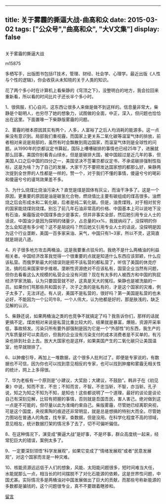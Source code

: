 
---
title:   关于雾霾的撕逼大战-曲高和众
date: 2015-03-02
tags: ["公众号","曲高和众", "大V文集"]
display: false
---


## 



关于雾霾的撕逼大战




m15875




多栖写手，出版图书包括IT技术，管理、财经、社会学、心理学。最近出版《人性与个性的逻辑》，你会收获从未知晓的关于人类的知识。


花了两个多小时在计算机上看柴静的《穹顶之下》，没整明白的地方，我会拉回来重新看，所以看的时间比片子还长半个多小时。



1、很佩服，扪心自问，这东西让很多人来做是做不到这样的。信息量非常大，柴静是个聪明人，也穷尽了她的想象力，试图做的全面，中正，深入，但问题也恰恰出在这里。下面置喙一下柴静版雾霾的问题。

2、雾霾的根本原因其实有两个，人多，人富裕了之后人均消耗的能源多。这一点柴没有意识到。局部我们重视霾，而国家上更关系二氧化碳等温室气体的排放，前者相对来说是局部的，虽然有时会飘散到周边国家，而温室气体则是全球性的问题。从1990年的京都议定书算起，国际上嘈嘈碳排的事情也已经25年了，进展就那么回事。美国你别看青山绿水，但是是碳排大国，被中国超过是近几年的事，但美国人口之后中国的四分之一，美国坚决不签署京都议定书，不承诺碳排强制性指标，这是为啥？为了自己的发展，大家千万不要把发达国家想的都那么好，柴静两次提到全世界的人性都是一样的，赞一个，对于我们不懂的事情，傻逼兮兮的喝彩和傻逼兮兮的谩骂效果差不多。

3、为什么烧煤比烧油污染大？直觉是煤是固体有灰尘，而油干净多了。这是一个原因，更重要的原因是油是碳氢化合物，燃烧值比主要有碳组成的煤高很多。油燃烧之后会形成水和二氧化碳，后者是纯二氧化碳。但是，油贵煤贱，对于相对贫穷的国家能烧煤则烧煤。别忘了前几年石油非常高的价格、中国基本上可以说地下没有石油，柴霾版说中国煤多由少是事实，但并非事实全部，然后她引用专业人士的话说，中国油少是因为探明的储量少，占总量的xx%，我就纳闷了，没探明的你怎么会知道有多少呢？这不是胡说吗？然后她又引用专业人士的话说，没探明是因为这个行业垄断，美国一百多家采油、采气，中国只有1~3家，所以不灵，这简直就是胡说八道。

4、片子很多地方攻击两桶油，这是我要重点驳斥的。我绝不是什么两桶油的利益相关者。中国经济改革我觉得一个很重要的点就是知道什么东西应该郭颖，什么应该私营。而俄罗斯最大的错误则是把不该私营的都私营了，听信了美国的休克疗法，搞的后来国家举步维艰。垄断性资源绝对不应该私有，国营企业当然有问题，但你去看看这么大规模的私营企业没有问题？现在有太多的人被西方和中国的狗屁经济学家洗脑，认为只要国营就不好，这真是天大的冤枉。柴静也是被洗脑的一员。如果你们骂那些共和国长子，次子之类的是私有的，才是这个国家的灾难，例子太多了，无法详述。有人说，美国不是私营的，很好吗？第一美国是私营的也未必好，不能因为一个公司牛B，一个人伟大，认为他都是好的，那是肤浅的，缺乏见解的认识。

5、柴静还说，如果两桶油之类的也竞争不就搞定了吗？我告诉你们，那样的话就更搞不定。煤炭相对来说是私营比重比较大的，结果就是暴富，爆赔，资源开采率低，事故频发。污染只所有要外部强制是因为它是一个“外部性”的东西，我生产的汽车质量好可以卖高价，但我的企业没有污染支付的成本消费者是不买单的，有污染也排到社会上去。放大大国家也是这样，如果美国产生的二氧化碳只让美国温室，他早就限排了。

6、以肿瘤引导，再加上一堆数据，这个很多人批判过了。即便是专家说的，有数据也不可信，因为你也可以找到意见相反的专家，也可以找到肿瘤和雾霾无相关性的统计，网上上多得很。

7、华为老板有一个原则是“小建议，大奖励；大建议，不鼓励”。韩非子在《初见秦》中说，知而不言，不忠；不知而言，不智。不忠当斩，不智，亦当斩。孔子说，知之为知之不知为不知，是知也！这些都说明了一个道理，最好的谈论是谈论自己有深刻见解，比较有把握的事情，否则就是吾国吾民，害人害己。绝对做到这一点是不可能的，但尽量以此为准绳约束自己。柴版雾霾，尽管她已经离职央视，可是这个国度，央视熏陶的痕迹还非常明显，就是总是想搞的特别大而全。尽管她力图站在普通人的角度，找专家，查数据，但是没用。在科学化程度不高的领域，意见相左，统计数据打架的情况多了去了，切不可偏听偏信。

8、在这种情况下，演变成“撕逼大战”是好事，不是坏事，群众高度统一起来，经常犯巨大的错误，案例太多了。

9、一定要深刻领悟“科学发展观”，如果它变成了“情绪发展观”或者“民意发展观”，对这个国家而言是一种灾难。

10、核能资源远远低于人们的想象，风能、太阳能问题很多，短时间难当大任，水能就那么一点，相当长的时间摆脱不了对化石能源的依赖，这是世界性问题，中国尤甚。实际情况多是两桶油对中国发展做出了巨大的贡献，而那些号称新能源的多数都是骗钱的，这个问题很专业，真不不要跟着瞎掺和。











[留言](javascript:;)


